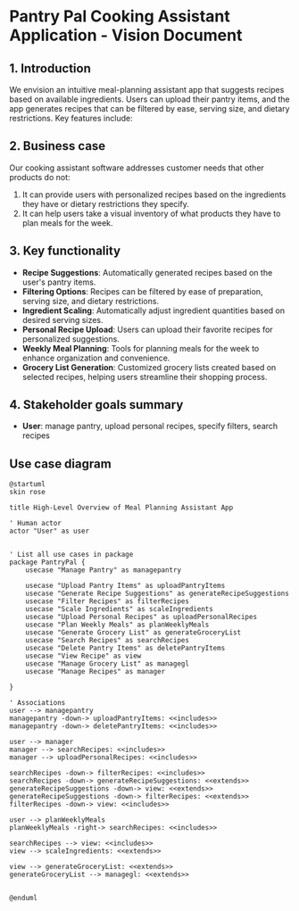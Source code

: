 
# Pantry Pal Cooking Assistant Application - Vision Document

## 1. Introduction

We envision an intuitive meal-planning assistant app that suggests recipes based on available ingredients. Users can upload their pantry items, and the app generates recipes that can be filtered by ease, serving size, and dietary restrictions. Key features include:


## 2. Business case
Our cooking assistant software addresses customer needs that other products do not:
1. It can provide users with personalized recipes based on the ingredients they have or dietary restrictions they specify.
2. It can help users take a visual inventory of what products they have to plan meals for the week.

## 3. Key functionality
- **Recipe Suggestions**: Automatically generated recipes based on the user's pantry items.
- **Filtering Options**: Recipes can be filtered by ease of preparation, serving size, and dietary restrictions.
- **Ingredient Scaling**: Automatically adjust ingredient quantities based on desired serving sizes.
- **Personal Recipe Upload**: Users can upload their favorite recipes for personalized suggestions.
- **Weekly Meal Planning**: Tools for planning meals for the week to enhance organization and convenience.
- **Grocery List Generation**: Customized grocery lists created based on selected recipes, helping users streamline their shopping process.

## 4. Stakeholder goals summary
- **User**: manage pantry, upload personal recipes, specify filters, search recipes

## Use case diagram

```plantuml
@startuml
skin rose

title High-Level Overview of Meal Planning Assistant App

' Human actor
actor "User" as user


' List all use cases in package
package PantryPal {
    usecase "Manage Pantry" as managepantry
   
    usecase "Upload Pantry Items" as uploadPantryItems
    usecase "Generate Recipe Suggestions" as generateRecipeSuggestions
    usecase "Filter Recipes" as filterRecipes
    usecase "Scale Ingredients" as scaleIngredients
    usecase "Upload Personal Recipes" as uploadPersonalRecipes
    usecase "Plan Weekly Meals" as planWeeklyMeals
    usecase "Generate Grocery List" as generateGroceryList
    usecase "Search Recipes" as searchRecipes
    usecase "Delete Pantry Items" as deletePantryItems
    usecase "View Recipe" as view    
    usecase "Manage Grocery List" as managegl
    usecase "Manage Recipes" as manager
    
}

' Associations
user --> managepantry
managepantry -down-> uploadPantryItems: <<includes>>
managepantry -down-> deletePantryItems: <<includes>>

user --> manager
manager --> searchRecipes: <<includes>>
manager --> uploadPersonalRecipes: <<includes>>

searchRecipes -down-> filterRecipes: <<includes>>
searchRecipes -down-> generateRecipeSuggestions: <<extends>>
generateRecipeSuggestions -down-> view: <<extends>>
generateRecipeSuggestions -down-> filterRecipes: <<extends>>
filterRecipes -down-> view: <<includes>>

user --> planWeeklyMeals
planWeeklyMeals -right-> searchRecipes: <<includes>>

searchRecipes --> view: <<includes>>
view --> scaleIngredients: <<extends>>

view --> generateGroceryList: <<extends>>
generateGroceryList --> managegl: <<extends>>


@enduml
```